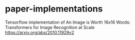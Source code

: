 # paper-implementations
Tensorflow implementation of An Image is Worth 16x16 Words: Transformers for Image Recognition at Scale https://arxiv.org/abs/2010.11929v2
